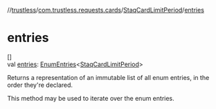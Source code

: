 //[trustless](../../../index.md)/[com.trustless.requests.cards](../index.md)/[StaqCardLimitPeriod](index.md)/[entries](entries.md)

# entries

[]\
val [entries](entries.md): [EnumEntries](https://kotlinlang.org/api/latest/jvm/stdlib/kotlin.enums/-enum-entries/index.html)&lt;[StaqCardLimitPeriod](index.md)&gt;

Returns a representation of an immutable list of all enum entries, in the order they're declared.

This method may be used to iterate over the enum entries.
